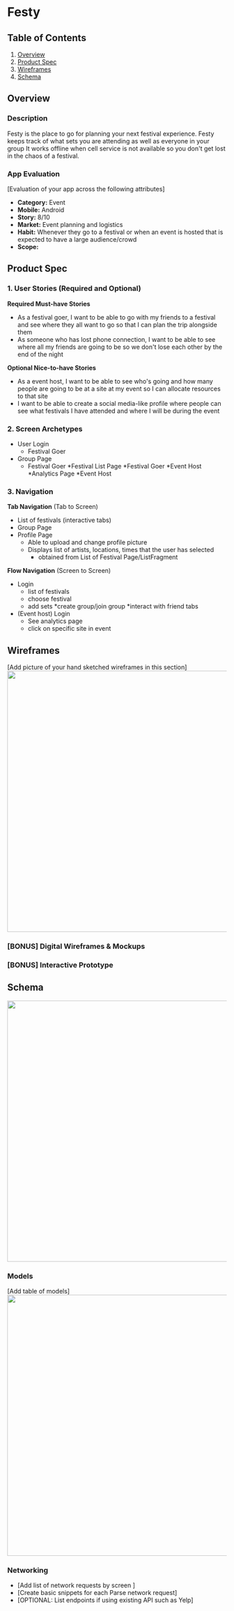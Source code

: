 
# Festy

## Table of Contents
1. [Overview](#Overview)
1. [Product Spec](#Product-Spec)
1. [Wireframes](#Wireframes)
2. [Schema](#Schema)

## Overview
### Description
Festy is the place to go for planning your next festival experience. Festy keeps track of what sets you are attending as well as everyone in your group
It works offline when cell service is not available so you don't get lost in the chaos of a festival.

### App Evaluation
[Evaluation of your app across the following attributes]
- **Category:**  Event
- **Mobile:** Android
- **Story:** 8/10
- **Market:** Event planning and logistics
- **Habit:** Whenever they go to a festival or when an event is hosted that is expected to have a large audience/crowd
- **Scope:** 

## Product Spec

### 1. User Stories (Required and Optional)

**Required Must-have Stories**

* As a festival goer, I want to be able to go with my friends to a festival and see where they all want to go so that I can plan the trip alongside them
* As someone who has lost phone connection, I want to be able to see where all my friends are going to be so we don't lose each other by the end of the night

**Optional Nice-to-have Stories**

* As a event host, I want to be able to see who's going and how many people are going to be at a site at my event so I can allocate resources to that site
* I want to be able to create a social media-like profile where people can see what festivals I have attended and where I will be during the event

### 2. Screen Archetypes

* User Login
   * Festival Goer
* Group Page
   * Festival Goer
*Festival List Page
   *Festival Goer
   *Event Host
*Analytics Page
   *Event Host

### 3. Navigation

**Tab Navigation** (Tab to Screen)

* List of festivals (interactive tabs)
* Group Page
* Profile Page
    * Able to upload and change profile picture
    * Displays list of artists, locations, times that the user has selected
      * obtained from List of Festival Page/ListFragment 

**Flow Navigation** (Screen to Screen)

* Login
   * list of festivals
   * choose festival
   * add sets
   *create group/join group
   *interact with friend tabs
* (Event host) Login
   * See analytics page
   * click on specific site in event

## Wireframes
[Add picture of your hand sketched wireframes in this section]
<img src="https://i.imgur.com/XGGHP5Q.jpg" width=600>

### [BONUS] Digital Wireframes & Mockups

### [BONUS] Interactive Prototype

## Schema 
<img src="https://i.imgur.com/it7r1ty.jpg" width=600>

### Models
[Add table of models]
<img src="https://i.imgur.com/l0B8Y6i.gif" width=600>
### Networking
- [Add list of network requests by screen ]
- [Create basic snippets for each Parse network request]
- [OPTIONAL: List endpoints if using existing API such as Yelp]
